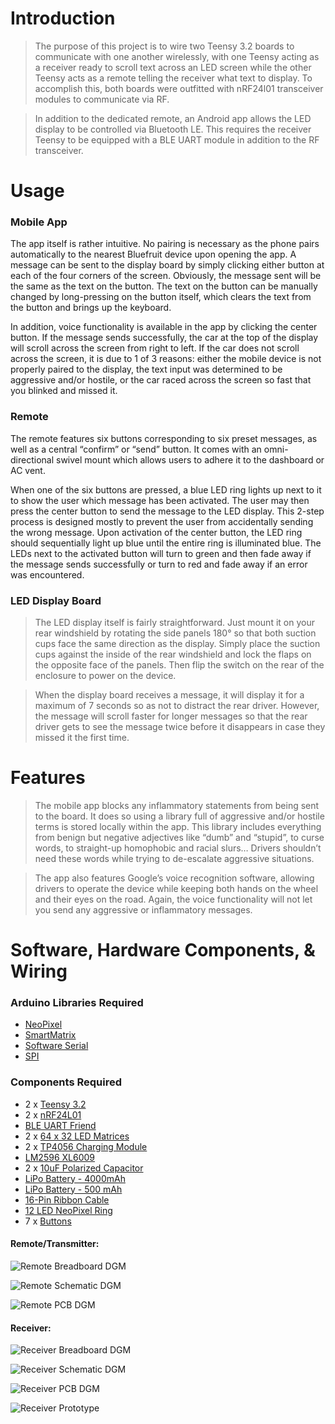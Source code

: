 # **Introduction**

>The purpose of this project is to wire two Teensy 3.2 boards to communicate with one another wirelessly, with one Teensy acting as a receiver ready to scroll text across an LED screen while the other Teensy acts as a remote telling the receiver what text to display. To accomplish this, both boards were outfitted with nRF24l01 transceiver modules to communicate via RF.

>In addition to the dedicated remote, an Android app allows the LED display to be controlled via Bluetooth LE. This requires the receiver Teensy to be equipped with a BLE UART module in addition to the RF transceiver.

# **Usage**

### Mobile App
The app itself is rather intuitive. No pairing is necessary as the phone pairs automatically to the nearest Bluefruit device upon opening the app. A message can be sent to the display board by simply clicking either button at each of the four corners of the screen. Obviously, the message sent will be the same as the text on the button. The text on the button can be manually changed by long-pressing on the button itself, which clears the text from the button and brings up the keyboard. 

In addition, voice functionality is available in the app by clicking the center button. If the message sends successfully, the car at the top of the display will scroll across the screen from right to left. If the car does not scroll across the screen, it is due to 1 of 3 reasons: either the mobile device is not properly paired to the display, the text input was determined to be aggressive and/or hostile, or the car raced across the screen so fast that you blinked and missed it.

### Remote
The remote features six buttons corresponding to six preset messages, as well as a central “confirm” or “send” button. It comes with an omni-directional swivel mount which allows users to adhere it to the dashboard or AC vent. 

When one of the six buttons are pressed, a blue LED ring lights up next to it to show the user which message has been activated. The user may then press the center button to send the message to the LED display. This 2-step process is designed mostly to prevent the user from accidentally sending the wrong message. Upon activation of the center button, the LED ring should sequentially light up blue until the entire ring is illuminated blue. The LEDs next to the activated button will turn to green and then fade away if the message sends successfully or turn to red and fade away if an error was encountered.

### LED Display Board
>The LED display itself is fairly straightforward. Just mount it on your rear windshield by rotating the side panels 180° so that both suction cups face the same direction as the display. Simply place the suction cups against the inside of the rear windshield and lock the flaps on the opposite face of the panels. Then flip the switch on the rear of the enclosure to power on the device.

>When the display board receives a message, it will display it for a maximum of 7 seconds so as not to distract the rear driver. However, the message will scroll faster for longer messages so that the rear driver gets to see the message twice before it disappears in case they missed it the first time.

# **Features**
>The mobile app blocks any inflammatory statements from being sent to the board. It does so using a library full of aggressive and/or hostile terms is stored locally within the app. This library includes everything from benign but negative adjectives like “dumb” and “stupid”, to curse words, to straight-up homophobic and racial slurs… Drivers shouldn’t need these words while trying to de-escalate aggressive situations. 

>The app also features Google’s voice recognition software, allowing drivers to operate the device while keeping both hands on the wheel and their eyes on the road. Again, the voice functionality will not let you send any aggressive or inflammatory messages.


# **Software, Hardware Components, & Wiring**
### Arduino Libraries Required

* [NeoPixel](https://github.com/adafruit/Adafruit_NeoPixel)
* [SmartMatrix](https://github.com/pixelmatix/SmartMatrix)
* [Software Serial](https://github.com/PaulStoffregen/SoftwareSerial)
* [SPI](https://github.com/PaulStoffregen/SPI)

### Components Required
* 2 x [Teensy 3.2]( https://www.pjrc.com/store/teensy32.html)
* 2 x [nRF24L01](https://www.amazon.com/Makerfire-Arduino-NRF24L01-Wireless-Transceiver/dp/B00O9O868G/ref=sr_1_2_sspa?ie=UTF8&qid=1521742726&sr=8-2-spons&keywords=nRF24L01&psc=1)
* [BLE UART Friend](https://www.amazon.com/Adafruit-Bluefruit-UART-Friend-Bluetooth/dp/B010M8UZPY/ref=sr_1_1_sspa?s=electronics&ie=UTF8&qid=1521743078&sr=1-1-spons&keywords=blue+uart+friend&psc=1)
* 2 x [64 x 32 LED Matrices](https://www.adafruit.com/product/2278)
* 2 x [TP4056 Charging Module](https://www.amazon.com/McIgIcM-Lithium-Charging-Protection-Functions/dp/B06XQRQR3Q/ref=sr_1_1_sspa?s=electronics&ie=UTF8&qid=1521743259&sr=1-1-spons&keywords=tp4056+charging+module&psc=1)
* [LM2596 XL6009](https://www.amazon.com/gp/product/B0129HYAW0/ref=oh_aui_search_detailpage?ie=UTF8&psc=1)
* 2 x [10uF Polarized Capacitor](https://www.amazon.com/uxcell-10uF-Radial-Electrolytic-Capacitor/dp/B00W8YAJ2A/ref=sr_1_3?s=electronics&ie=UTF8&qid=1521743487&sr=1-3&keywords=10uf+capacitor)
* [LiPo Battery - 4000mAh](https://www.amazon.com/Ofeely-4000mah-Polymer-Battery-Rechargeable/dp/B00U8GFKR4)
* [LiPo Battery - 500 mAh](https://www.amazon.com/ADAFRUIT-INDUSTRIES-1578-Lithium-Polymer/dp/B00L0W61VO/ref=sr_1_5?ie=UTF8&qid=1521839930&sr=8-5&keywords=battery+500mah)
* [16-Pin Ribbon Cable](https://www.amazon.com/Pc-Accessories-Connectors-2-Pack-Silver/dp/B01J4NN9LK/ref=sr_1_11?s=electronics&ie=UTF8&qid=1522098852&sr=1-11&keywords=16+pin+ribbon+cable)
* [12 LED NeoPixel Ring](https://www.amazon.com/Pc-Accessories-Connectors-2-Pack-Silver/dp/B01J4NN9LK/ref=sr_1_11?s=electronics&ie=UTF8&qid=1522098852&sr=1-11&keywords=16+pin+ribbon+cable)
* 7 x [Buttons](https://www.amazon.com/OCR-Tactile-Button-Momentary-Assortment/dp/B01MRP025V/ref=sr_1_1?ie=UTF8&qid=1521743850&sr=8-1&keywords=electronic+buttons)

#### **Remote/Transmitter:**
![Remote Breadboard DGM](https://github.com/BigOleHealz/Wireless-Serial-Communication-between-Microcontrollers/blob/master/Transmitter/PCB/Images/Breadboard%20Diagram.JPG?raw=true)

![Remote Schematic DGM](https://github.com/BigOleHealz/Wireless-Serial-Communication-between-Microcontrollers/blob/master/Transmitter/PCB/Images/Schematic.JPG?raw=true)

![Remote PCB DGM](https://github.com/BigOleHealz/Wireless-Serial-Communication-between-Microcontrollers/blob/master/Transmitter/PCB/Images/PCB%20CAD.JPG?raw=true)

#### **Receiver:**
![Receiver Breadboard DGM](https://github.com/BigOleHealz/Wireless-Serial-Communication-between-Microcontrollers/blob/master/Receiver/PCB/Images/Breadboard%20Diagram.JPG?raw=true)

![Receiver Schematic DGM](https://github.com/BigOleHealz/Wireless-Serial-Communication-between-Microcontrollers/blob/master/Receiver/PCB/Images/Schematic.JPG?raw=true)

![Receiver PCB DGM](https://github.com/BigOleHealz/Wireless-Serial-Communication-between-Microcontrollers/blob/master/Receiver/PCB/Images/PCB%20CAD.JPG?raw=true)

![Receiver Prototype](https://github.com/BigOleHealz/Wireless-Serial-Communication-between-Microcontrollers/blob/master/Receiver/PCB/Images/PCB%20Prototype.jpg?raw=true)
